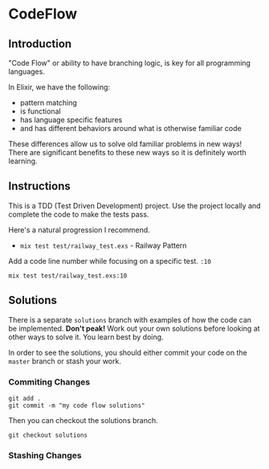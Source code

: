 # CodeFlow

## Introduction

"Code Flow" or ability to have branching logic, is key for all programming
languages.

In Elixir, we have the following:

- pattern matching
- is functional
- has language specific features
- and has different behaviors around what is otherwise familiar code

These differences allow us to solve old familiar problems in new ways! There are
significant benefits to these new ways so it is definitely worth learning.

## Instructions

This is a TDD (Test Driven Development) project. Use the project locally and
complete the code to make the tests pass.

Here's a natural progression I recommend.

- `mix test test/railway_test.exs` - Railway Pattern

Add a code line number while focusing on a specific test. `:10`

```
mix test test/railway_test.exs:10
```

## Solutions

There is a separate `solutions` branch with examples of how the code can be
implemented. **Don't peak!** Work out your own solutions before looking at other
ways to solve it. You learn best by doing.

In order to see the solutions, you should either commit your code on the
`master` branch or stash your work.

### Commiting Changes

```
git add .
git commit -m "my code flow solutions"
```

Then you can checkout the solutions branch.

```
git checkout solutions
```

### Stashing Changes

